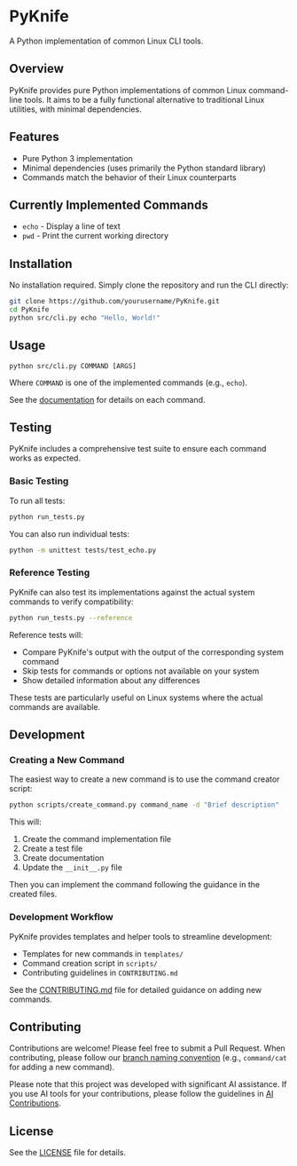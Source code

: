 # PyKnife

A Python implementation of common Linux CLI tools.

## Overview

PyKnife provides pure Python implementations of common Linux command-line tools. It aims to be a fully functional alternative to traditional Linux utilities, with minimal dependencies.

## Features

- Pure Python 3 implementation
- Minimal dependencies (uses primarily the Python standard library)
- Commands match the behavior of their Linux counterparts

## Currently Implemented Commands

- `echo` - Display a line of text
- `pwd` - Print the current working directory

## Installation

No installation required. Simply clone the repository and run the CLI directly:

```bash
git clone https://github.com/yourusername/PyKnife.git
cd PyKnife
python src/cli.py echo "Hello, World!"
```

## Usage

```
python src/cli.py COMMAND [ARGS]
```

Where `COMMAND` is one of the implemented commands (e.g., `echo`).

See the [documentation](docs/commands/) for details on each command.

## Testing

PyKnife includes a comprehensive test suite to ensure each command works as expected.

### Basic Testing

To run all tests:

```bash
python run_tests.py
```

You can also run individual tests:

```bash
python -m unittest tests/test_echo.py
```

### Reference Testing

PyKnife can also test its implementations against the actual system commands to verify compatibility:

```bash
python run_tests.py --reference
```

Reference tests will:
- Compare PyKnife's output with the output of the corresponding system command
- Skip tests for commands or options not available on your system
- Show detailed information about any differences

These tests are particularly useful on Linux systems where the actual commands are available.

## Development

### Creating a New Command

The easiest way to create a new command is to use the command creator script:

```bash
python scripts/create_command.py command_name -d "Brief description"
```

This will:
1. Create the command implementation file
2. Create a test file
3. Create documentation
4. Update the `__init__.py` file

Then you can implement the command following the guidance in the created files.

### Development Workflow

PyKnife provides templates and helper tools to streamline development:

- Templates for new commands in `templates/`
- Command creation script in `scripts/`
- Contributing guidelines in `CONTRIBUTING.md`

See the [CONTRIBUTING.md](CONTRIBUTING.md) file for detailed guidance on adding new commands.

## Contributing

Contributions are welcome! Please feel free to submit a Pull Request. When contributing, please follow our [branch naming convention](CONTRIBUTING.md#branch-naming-convention) (e.g., `command/cat` for adding a new command).

Please note that this project was developed with significant AI assistance. If you use AI tools for your contributions, please follow the guidelines in [AI Contributions](ai.md).

## License

See the [LICENSE](LICENSE) file for details. 